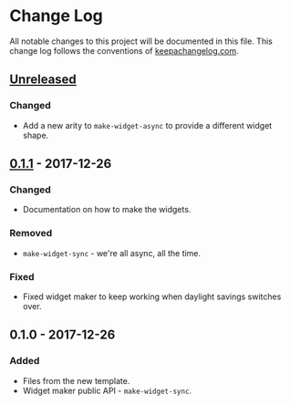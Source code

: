 # Change Log
All notable changes to this project will be documented in this file. This change log follows the conventions of [keepachangelog.com](http://keepachangelog.com/).

## [Unreleased]
### Changed
- Add a new arity to `make-widget-async` to provide a different widget shape.

## [0.1.1] - 2017-12-26
### Changed
- Documentation on how to make the widgets.

### Removed
- `make-widget-sync` - we're all async, all the time.

### Fixed
- Fixed widget maker to keep working when daylight savings switches over.

## 0.1.0 - 2017-12-26
### Added
- Files from the new template.
- Widget maker public API - `make-widget-sync`.

[Unreleased]: https://github.com/your-name/excel2dat/compare/0.1.1...HEAD
[0.1.1]: https://github.com/your-name/excel2dat/compare/0.1.0...0.1.1
